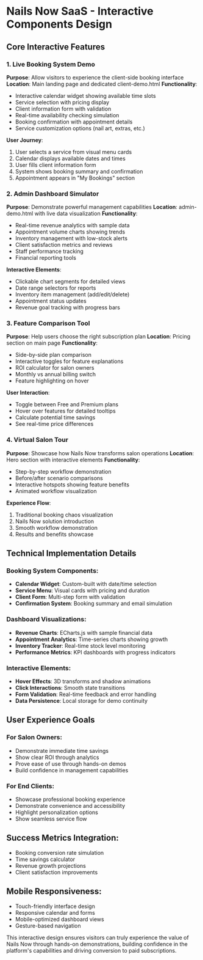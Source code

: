 # Nails Now SaaS - Interactive Components Design

## Core Interactive Features

### 1. Live Booking System Demo
**Purpose**: Allow visitors to experience the client-side booking interface
**Location**: Main landing page and dedicated client-demo.html
**Functionality**:
- Interactive calendar widget showing available time slots
- Service selection with pricing display
- Client information form with validation
- Real-time availability checking simulation
- Booking confirmation with appointment details
- Service customization options (nail art, extras, etc.)

**User Journey**:
1. User selects a service from visual menu cards
2. Calendar displays available dates and times
3. User fills client information form
4. System shows booking summary and confirmation
5. Appointment appears in "My Bookings" section

### 2. Admin Dashboard Simulator
**Purpose**: Demonstrate powerful management capabilities
**Location**: admin-demo.html with live data visualization
**Functionality**:
- Real-time revenue analytics with sample data
- Appointment volume charts showing trends
- Inventory management with low-stock alerts
- Client satisfaction metrics and reviews
- Staff performance tracking
- Financial reporting tools

**Interactive Elements**:
- Clickable chart segments for detailed views
- Date range selectors for reports
- Inventory item management (add/edit/delete)
- Appointment status updates
- Revenue goal tracking with progress bars

### 3. Feature Comparison Tool
**Purpose**: Help users choose the right subscription plan
**Location**: Pricing section on main page
**Functionality**:
- Side-by-side plan comparison
- Interactive toggles for feature explanations
- ROI calculator for salon owners
- Monthly vs annual billing switch
- Feature highlighting on hover

**User Interaction**:
- Toggle between Free and Premium plans
- Hover over features for detailed tooltips
- Calculate potential time savings
- See real-time price differences

### 4. Virtual Salon Tour
**Purpose**: Showcase how Nails Now transforms salon operations
**Location**: Hero section with interactive elements
**Functionality**:
- Step-by-step workflow demonstration
- Before/after scenario comparisons
- Interactive hotspots showing feature benefits
- Animated workflow visualization

**Experience Flow**:
1. Traditional booking chaos visualization
2. Nails Now solution introduction
3. Smooth workflow demonstration
4. Results and benefits showcase

## Technical Implementation Details

### Booking System Components:
- **Calendar Widget**: Custom-built with date/time selection
- **Service Menu**: Visual cards with pricing and duration
- **Client Form**: Multi-step form with validation
- **Confirmation System**: Booking summary and email simulation

### Dashboard Visualizations:
- **Revenue Charts**: ECharts.js with sample financial data
- **Appointment Analytics**: Time-series charts showing growth
- **Inventory Tracker**: Real-time stock level monitoring
- **Performance Metrics**: KPI dashboards with progress indicators

### Interactive Elements:
- **Hover Effects**: 3D transforms and shadow animations
- **Click Interactions**: Smooth state transitions
- **Form Validation**: Real-time feedback and error handling
- **Data Persistence**: Local storage for demo continuity

## User Experience Goals

### For Salon Owners:
- Demonstrate immediate time savings
- Show clear ROI through analytics
- Prove ease of use through hands-on demos
- Build confidence in management capabilities

### For End Clients:
- Showcase professional booking experience
- Demonstrate convenience and accessibility
- Highlight personalization options
- Show seamless service flow

## Success Metrics Integration:
- Booking conversion rate simulation
- Time savings calculator
- Revenue growth projections
- Client satisfaction improvements

## Mobile Responsiveness:
- Touch-friendly interface design
- Responsive calendar and forms
- Mobile-optimized dashboard views
- Gesture-based navigation

This interactive design ensures visitors can truly experience the value of Nails Now through hands-on demonstrations, building confidence in the platform's capabilities and driving conversion to paid subscriptions.